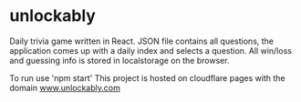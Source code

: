# unlockably
Daily trivia game written in React. JSON file contains all questions, the application comes up with a daily index and selects a question. All win/loss and guessing info is stored in localstorage on the browser.

To run use 'npm start'
This project is hosted on cloudflare pages with the domain www.unlockably.com
